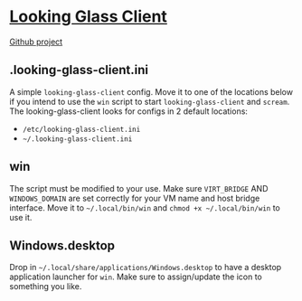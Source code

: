 # [Looking Glass Client](https://looking-glass.hostfission.com/)
[Github project](https://github.com/gnif/LookingGlass)
## .looking-glass-client.ini
A simple `looking-glass-client` config. Move it to one of the locations below if you intend to use the `win` script to start `looking-glass-client` and `scream`. The looking-glass-client looks for configs in 2 default locations:
- `/etc/looking-glass-client.ini`
- `~/.looking-glass-client.ini`

## win
The script must be modified to your use. Make sure `VIRT_BRIDGE` AND `WINDOWS_DOMAIN` are set correctly for your VM name and host bridge interface. Move it to `~/.local/bin/win` and `chmod +x ~/.local/bin/win` to use it.

## Windows.desktop
Drop in `~/.local/share/applications/Windows.desktop` to have a desktop application launcher for `win`. Make sure to assign/update the icon to something you like.
